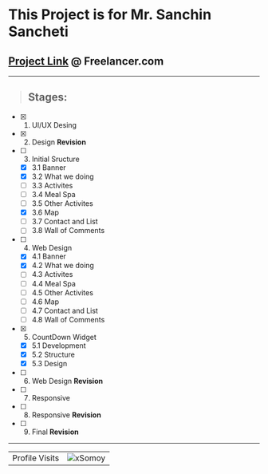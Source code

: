 # This Project is for Mr. Sanchin Sancheti
 ## [Project Link](https://www.freelancer.com/contest/build-me-a-home-page-for-an-event-page-2221147) @ Freelancer.com
---
 > ## Stages:
- [x] 1. UI/UX Desing 
- [x] 2. Design **Revision**
- [ ] 3. Initial Sructure
  - [x] 3.1 Banner 
  - [x] 3.2 What we doing
  - [ ] 3.3 Activites
  - [ ] 3.4 Meal Spa
  - [ ] 3.5 Other Activites
  - [x] 3.6 Map
  - [ ] 3.7 Contact and List
  - [ ] 3.8 Wall of Comments
- [ ] 4. Web Design
  - [x] 4.1 Banner 
  - [x] 4.2 What we doing
  - [ ] 4.3 Activites
  - [ ] 4.4 Meal Spa
  - [ ] 4.5 Other Activites
  - [ ] 4.6 Map
  - [ ] 4.7 Contact and List
  - [ ] 4.8 Wall of Comments
- [x] 5. CountDown Widget
  - [x] 5.1 Development
  - [x] 5.2 Structure
  - [x] 5.3 Design
- [ ] 6. Web Design **Revision**
- [ ] 7. Responsive
- [ ] 8. Responsive **Revision**
- [ ] 9. Final **Revision**

*** 
<!-- visitor counter -->
<table aligh="center">
  <tr>
    <td>Profile Visits</td>
    <td><img src="https://profile-counter.glitch.me/xsomoy/count.svg" alt="xSomoy" /></td>
  </tr>
</table>
